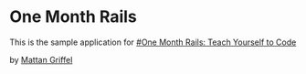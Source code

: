# One Month Rails 

This is the sample application for
[#One Month Rails: Teach Yourself to Code](http://onemonthrails.com)

by [Mattan Griffel](http://mattangriffel.com)